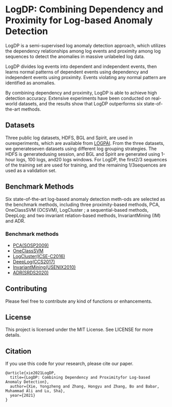 # LogDP: Combining Dependency and Proximity for Log-based Anomaly Detection
LogDP is a semi-supervised log anomaly detection approach, which utilizes the dependency relationships among log events and proximity among log sequences to detect the anomalies in massive unlabeled log data. 

LogDP divides log events into dependent and independent events, then learns normal patterns of dependent events using dependency and independent events using proximity. Events violating any normal pattern are identified as anomalies. 

By combining dependency and proximity, LogDP is able to achieve high detection accuracy. Extensive experiments have been conducted on real-world datasets, and the results show that LogDP outperforms six state-of-the-art methods.

## Datasets

Three public log datasets, HDFS, BGL and Spirit, are used in ourexperiments, which are available from [LOGPAI](https://github.com/logpai). From the three datasets, we generateseven datasets using different log grouping strategies. The HDFS is generatedusing session, and BGL and Spirit are generated using 1-hour logs, 100 logs, and20 logs windows. For LogDP, the first2/3 sequences of the training set are used for training, and the remaining 1/3sequences are used as a validation set.

## Benchmark Methods

Six state-of-the-art log-based anomaly detection meth-ods  are  selected  as  the  benchmark  methods,  including  three  proximity-based methods, PCA, OneClassSVM (OCSVM), LogCluster ; a sequential-based methods, DeepLog; and two invariant relation-based methods, InvariantMining (IM) and ADR.
### Benchmark methods
+ [PCA(SOSP2009)](https://dl.acm.org/doi/abs/10.1145/1629575.1629587)
+ [OneClassSVM](https://direct.mit.edu/neco/article-abstract/13/7/1443/6529)
+ [LogCluster(ICSE-C2016)](https://ieeexplore.ieee.org/abstract/document/7883294)
+ [DeepLog(CCS2017)](https://dl.acm.org/doi/abs/10.1145/3133956.3134015)
+ [InvariantMining(USENIX2010)](https://www.usenix.org/event/atc10/tech/full_papers/Lou.pdf)
+ [ADR(SRDS2020)](https://ieeexplore.ieee.org/abstract/document/9252062)


## Contributing
Please feel free to contribute any kind of functions or enhancements.

## License
This project is licensed under the MIT License. See LICENSE for more details.


## Citation
If you use this code for your research, please cite our paper.
```
@article{xie2021LogDP,
  title={LogDP: Combining Dependency and Proximityfor Log-based Anomaly Detection},
  author={Xie, Yongzheng and Zhang, Hongyu and Zhang, Bo and Babar, Muhammad Ali and Lu, Sha},
  year={2021}
}
```
